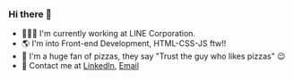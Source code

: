### Hi there 👋

- 👨🏻‍💻 I'm currently working at LINE Corporation.
- 🌎 I'm into Front-end Development, HTML-CSS-JS ftw!!
- 🍕 I'm a huge fan of pizzas, they say "Trust the guy who likes pizzas" 😉
- 🔗 Contact me at [LinkedIn](https://www.linkedin.com/in/khoango125/), [Email](mailto:ngohakhoa@gmail.com)

<!--
**themarcus125/themarcus125** is a ✨ _special_ ✨ repository because its `README.md` (this file) appears on your GitHub profile.

Here are some ideas to get you started:

- 🔭 I’m currently working on ...
- 🌱 I’m currently learning ...
- 👯 I’m looking to collaborate on ...
- 🤔 I’m looking for help with ...
- 💬 Ask me about ...
- 📫 How to reach me: ...
- 😄 Pronouns: ...
- ⚡ Fun fact: ...
-->
